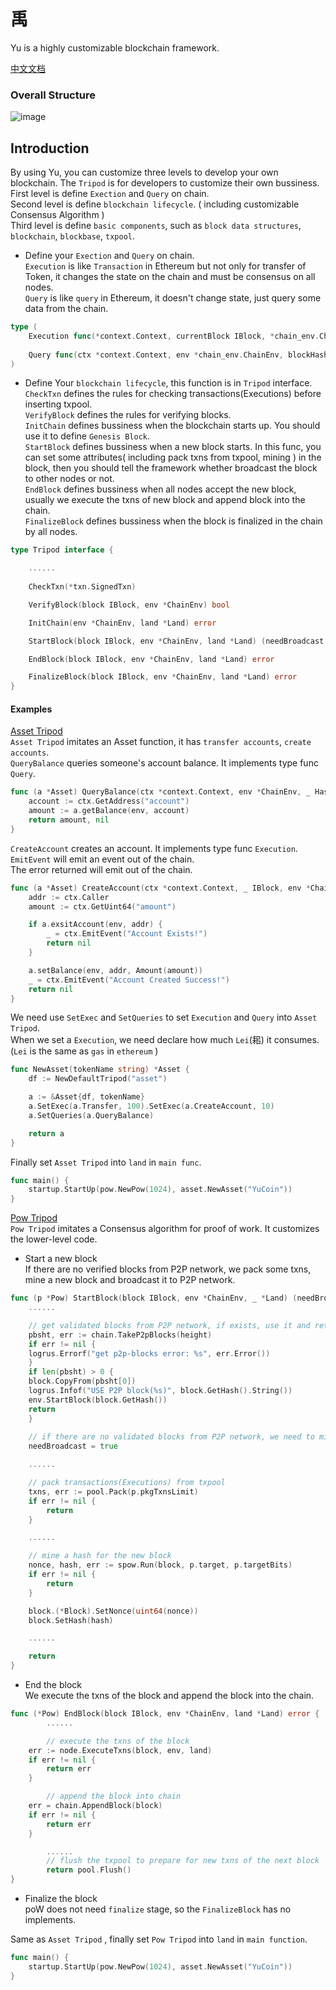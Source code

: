 # 禹

Yu is a highly customizable blockchain framework.  

[中文文档](https://lawliet-chan.github.io/yu.github.io/zh/)

### Overall Structure
![image](yu_flow_chart.png)

## Introduction
By using Yu, you can customize three levels to develop your own blockchain. The `Tripod` is for developers to 
customize their own bussiness.     
First level is define  `Exection` and `Query` on chain.  
Second level is define `blockchain lifecycle`. ( including customizable Consensus Algorithm )  
Third level is define `basic components`, such as `block data structures`, `blockchain`, `blockbase`, `txpool`. 
- Define your `Exection` and `Query` on  chain.  
`Execution` is like `Transaction` in Ethereum but not only for transfer of Token, it changes the state on the chain and must be consensus on all nodes.  
`Query` is like `query` in Ethereum, it doesn't change state, just query some data from the chain.  

```go
type (
	Execution func(*context.Context, currentBlock IBlock, *chain_env.ChainEnv) error
	
	Query func(ctx *context.Context, env *chain_env.ChainEnv, blockHash common.Hash) (respObj interface{}, err error)
)
```
- Define Your `blockchain lifecycle`, this function is in `Tripod` interface.  
`CheckTxn` defines the rules for checking transactions(Executions) before inserting txpool.  
`VerifyBlock` defines the rules for verifying blocks.   
`InitChain` defines bussiness when the blockchain starts up. You should use it to define `Genesis Block`.  
`StartBlock` defines bussiness when a new block starts. In this func, you can set some attributes( including pack txns from txpool, mining ) in the block,
then you should tell the framework whether broadcast the block to other nodes or not.    
`EndBlock` defines bussiness when all nodes accept the new block, usually we execute the txns of new block and append  block into the chain.  
`FinalizeBlock` defines bussiness when the block is finalized in the chain by all nodes.
 
```go
type Tripod interface {

    ......
    
    CheckTxn(*txn.SignedTxn)    

    VerifyBlock(block IBlock, env *ChainEnv) bool

    InitChain(env *ChainEnv, land *Land) error

    StartBlock(block IBlock, env *ChainEnv, land *Land) (needBroadcast bool, err error)

    EndBlock(block IBlock, env *ChainEnv, land *Land) error

    FinalizeBlock(block IBlock, env *ChainEnv, land *Land) error
}
```

#### Examples

[Asset Tripod](https://github.com/yu-org/yu/blob/master/apps/asset)  
`Asset Tripod` imitates an Asset function, it has `transfer accounts`, `create accounts`.  
`QueryBalance` queries someone's account balance. It implements type func `Query`.
```go
func (a *Asset) QueryBalance(ctx *context.Context, env *ChainEnv, _ Hash) (interface{}, error) {
	account := ctx.GetAddress("account")
	amount := a.getBalance(env, account)
	return amount, nil
}
```  
`CreateAccount` creates an account. It implements type func `Execution`.  
`EmitEvent` will emit an event out of the chain.  
The error returned will emit out of the chain.
```go
func (a *Asset) CreateAccount(ctx *context.Context, _ IBlock, env *ChainEnv) error {
	addr := ctx.Caller
	amount := ctx.GetUint64("amount")

	if a.exsitAccount(env, addr) {
		_ = ctx.EmitEvent("Account Exists!")
		return nil
	}

	a.setBalance(env, addr, Amount(amount))
	_ = ctx.EmitEvent("Account Created Success!")
	return nil
}
```  

We need use `SetExec` and `SetQueries` to set `Execution` and `Query` into `Asset Tripod`.  
When we set a `Execution`, we need declare how much `Lei`(耜) it consumes. (`Lei` is the same as `gas` in `ethereum` )
```go
func NewAsset(tokenName string) *Asset {
	df := NewDefaultTripod("asset")

	a := &Asset{df, tokenName}
	a.SetExec(a.Transfer, 100).SetExec(a.CreateAccount, 10)
	a.SetQueries(a.QueryBalance)

	return a
}
```  
Finally set `Asset Tripod` into `land` in `main func`. 
```go
func main() {
    startup.StartUp(pow.NewPow(1024), asset.NewAsset("YuCoin"))
}
```

[Pow Tripod](https://github.com/yu-org/yu/blob/master/apps/pow/pow.go)  
`Pow Tripod` imitates a Consensus algorithm for proof of work. It customizes the lower-level code.
- Start a new block  
If there are no verified blocks from P2P network, we pack some txns, mine a new block and broadcast it to P2P network.
```go
func (p *Pow) StartBlock(block IBlock, env *ChainEnv, _ *Land) (needBroadcast bool, err error) {
    ......

    // get validated blocks from P2P network, if exists, use it and return.
    pbsht, err := chain.TakeP2pBlocks(height)
    if err != nil {
   	logrus.Errorf("get p2p-blocks error: %s", err.Error())
    }
    if len(pbsht) > 0 {
   	block.CopyFrom(pbsht[0])
   	logrus.Infof("USE P2P block(%s)", block.GetHash().String())
   	env.StartBlock(block.GetHash())
   	return
    }
    
    // if there are no validated blocks from P2P network, we need to mine a block.
    needBroadcast = true

    ......

    // pack transactions(Executions) from txpool
    txns, err := pool.Pack(p.pkgTxnsLimit)
    if err != nil {
    	return
    }

    ......

    // mine a hash for the new block
    nonce, hash, err := spow.Run(block, p.target, p.targetBits)
    if err != nil {
        return
    }

    block.(*Block).SetNonce(uint64(nonce))
    block.SetHash(hash)

    ......

    return 
}
```
- End the block  
We execute the txns of the block and append the block into the chain.
```go
func (*Pow) EndBlock(block IBlock, env *ChainEnv, land *Land) error {
        ......

        // execute the txns of the block
	err := node.ExecuteTxns(block, env, land)
	if err != nil {
		return err
	}

        // append the block into chain
	err = chain.AppendBlock(block)
	if err != nil {
		return err
	}

        ......
        // flush the txpool to prepare for new txns of the next block   
        return pool.Flush()   
}
```

- Finalize the block  
poW does not need `finalize` stage, so the `FinalizeBlock` has no implements.  


Same as `Asset Tripod` , finally set `Pow Tripod` into `land` in `main function`.    
```go
func main() {
	startup.StartUp(pow.NewPow(1024), asset.NewAsset("YuCoin"))
}
```

